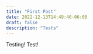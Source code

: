 ```yaml
---
title: "First Post"
date: 2022-12-13T14:49:46-06:00
draft: false
description: "Tests"
---
```

Testing! Test!